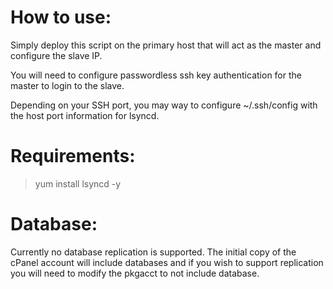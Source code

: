 # How to use:
Simply deploy this script on the primary host that will act as the master and configure the slave IP.

You will need to configure passwordless ssh key authentication for the master to login to the slave.

Depending on your SSH port, you may way to configure ~/.ssh/config with the host port information for lsyncd.

# Requirements:
> yum install lsyncd -y

# Database:
Currently no database replication is supported.  The initial copy of the cPanel account will include databases and if you wish to support replication you will need to modify the pkgacct to not include database.